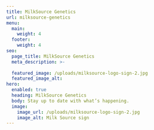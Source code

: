 ```yaml
---
title: MilkSource Genetics
url: milksource-genetics
menu:
  main:
    weight: 4
  footer:
    weight: 4
seo:
  page_title: MilkSource Genetics
  meta_description: >-
    
  featured_image: /uploads/milksource-logo-sign-2.jpg
  featured_image_alt: 
hero:
  enabled: true
  heading: MilkSource Genetics
  body: Stay up to date with what’s happening.
  image:
    image_url: /uploads/milksource-logo-sign-2.jpg
    image_alt: Milk Source sign
---
```

